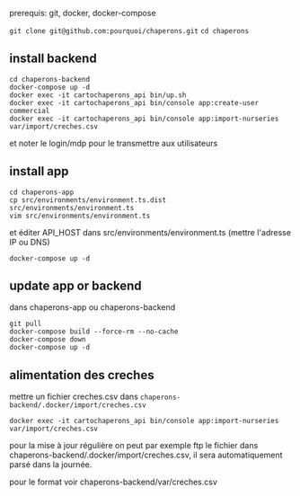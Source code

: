 prerequis: git, docker, docker-compose

```git clone git@github.com:pourquoi/chaperons.git```
```cd chaperons```

## install backend
```shell
cd chaperons-backend
docker-compose up -d
docker exec -it cartochaperons_api bin/up.sh
docker exec -it cartochaperons_api bin/console app:create-user commercial
docker exec -it cartochaperons_api bin/console app:import-nurseries var/import/creches.csv
```

et noter le login/mdp pour le transmettre aux utilisateurs

## install app

```shell
cd chaperons-app
cp src/environments/environment.ts.dist src/environments/environment.ts
vim src/environments/environment.ts
```

et éditer API_HOST dans src/environments/environment.ts (mettre l'adresse IP ou DNS)

```
docker-compose up -d
```

## update app or backend

dans chaperons-app ou chaperons-backend
```
git pull
docker-compose build --force-rm --no-cache
docker-compose down
docker-compose up -d
```

## alimentation des creches

mettre un fichier creches.csv dans ```chaperons-backend/.docker/import/creches.csv```

```docker exec -it cartochaperons_api bin/console app:import-nurseries var/import/creches.csv```

pour la mise à jour régulière on peut par exemple ftp le fichier dans chaperons-backend/.docker/import/creches.csv, il sera automatiquement parsé dans la journée.

pour le format voir chaperons-backend/var/creches.csv
